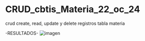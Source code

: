 # CRUD_cbtis_Materia_22_oc_24
crud create, read, update y delete registros tabla materia

-RESULTADOS-
![imagen](https://github.com/user-attachments/assets/5cb386c5-89cc-42d2-8eee-1a3316a804d8)
